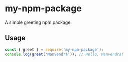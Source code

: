 # my-npm-package

A simple greeting npm package.

## Usage

```js
const { greet } = require('my-npm-package');
console.log(greet('Manvendra')); // Hello, Manvendra!
```